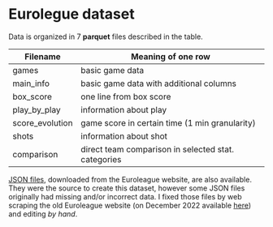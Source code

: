 # Eurolegue dataset

Data is organized in 7 **parquet** files described in the table.

| Filename       | Meaning of one row                                 |
| -------------- | ---------------------------------------------------|
| games          | basic game data                                    |
| main_info      | basic game data with additional columns            |
| box_score      | one line from box score                            |
| play_by_play   | information about play                             |
| score_evolution| game score in certain time (1 min granularity)     |
| shots          | information about shot                             |
| comparison     | direct team comparison in selected stat. categories|

[JSON files](json/seasons/), downloaded from the Euroleague website, are also available. They were the source to create this dataset, however some JSON files originally had missing and/or incorrect data. I fixed those files by web scraping the old Euroleague website (on December 2022 available [here](admin.euroleague.net)) and editing *by hand*.


